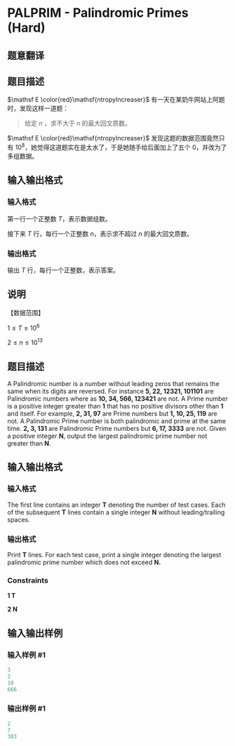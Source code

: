 # PALPRIM - Palindromic Primes (Hard)

## 题意翻译

## 题目描述

$\mathsf E \color{red}\mathsf{ntropyIncreaser}$ 有一天在某奶牛网站上阿题时，发现这样一道题：

> 给定 $n$ ，求不大于 $n$ 的最大回文质数。

$\mathsf E \color{red}\mathsf{ntropyIncreaser}$ 发现这题的数据范围竟然只有 $10^8$，她觉得这道题实在是太水了，于是她随手给后面加上了五个 $0$，并改为了多组数据。

## 输入输出格式

### 输入格式

第一行一个正整数 $T$，表示数据组数。

接下来 $T$ 行，每行一个正整数 $n$，表示求不超过 $n$ 的最大回文质数。

### 输出格式

输出 $T$ 行，每行一个正整数，表示答案。

## 说明

【数据范围】

$1\le T \le 10^6$

$2\le n \le 10^{13}$

## 题目描述

A Palindromic number is a number without leading zeros that remains the same when its digits are reversed. For instance **5, 22, 12321, 101101** are Palindromic numbers where as **10, 34, 566, 123421** are not. A Prime number is a positive integer greater than **1** that has no positive divisors other than **1** and itself. For example, **2, 31, 97** are Prime numbers but **1, 10, 25, 119** are not. A Palindromic Prime number is both palindromic and prime at the same time. **2, 3, 131** are Palindromic Prime numbers but **6, 17, 3333** are not. Given a positive integer **N**, output the largest palindromic prime number not greater than **N**.

## 输入输出格式

### 输入格式

The first line contains an integer **T** denoting the number of test cases. Each of the subsequent **T** lines contain a single integer **N** without leading/trailing spaces.

### 输出格式

Print **T** lines. For each test case, print a single integer denoting the largest palindromic prime number which does not exceed **N.**

### Constraints

**1 T**

**2 N**

## 输入输出样例

### 输入样例 #1

```cpp
3
2
10
666
```


### 输出样例 #1

```cpp
2
7
383
```


